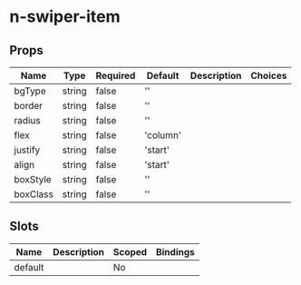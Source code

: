 # n-swiper-item

## Props
| Name | Type | Required | Default | Description | Choices |
| --- | --- | --- | --- | --- | --- |
| bgType | string | false | '' |  |  | 
| border | string | false | '' |  |  | 
| radius | string | false | '' |  |  | 
| flex | string | false | 'column' |  |  | 
| justify | string | false | 'start' |  |  | 
| align | string | false | 'start' |  |  | 
| boxStyle | string | false | '' |  |  | 
| boxClass | string | false | '' |  |  | 

## Slots
| Name | Description | Scoped | Bindings |
| --- | --- | --- | --- |
| default |  | No |  |

